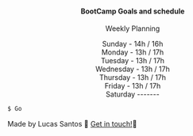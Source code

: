 <h4 align="center">
  BootCamp Goals and schedule
</h4>
<p align="center">
  Weekly Planning
</p>
<p align="center">
 Sunday - 14h / 16h <br />
Monday - 13h / 17h <br />
Tuesday - 13h / 17h <br>
Wednesday - 13h / 17h <br>
Thursday - 13h / 17h <br>
Friday - 13h / 17h <br>
Saturday ------- <br>
</p>





```bash
$ Go
```

Made by Lucas Santos :wave: [Get in touch!](https://www.linkedin.com/in/lucasmk/):rocket:
